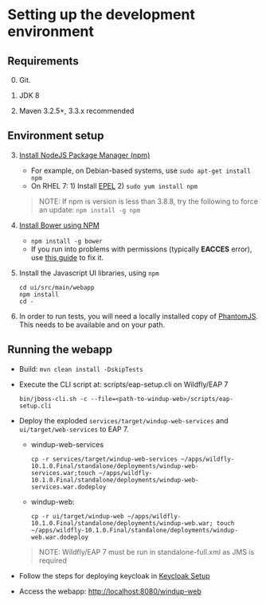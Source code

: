 
Setting up the development environment
======================================

Requirements
-------------

0. Git.

1. JDK 8

2. Maven 3.2.5+, 3.3.x recommended

Environment setup
-----------------

3. [Install NodeJS Package Manager (npm)](https://nodejs.org/en/download/package-manager/)
   * For example, on Debian-based systems, use `sudo apt-get install npm`
   * On RHEL 7: 1) Install [EPEL](https://fedoraproject.org/wiki/EPEL)  2) `sudo yum install npm`
   > NOTE: If npm is version is less than 3.8.8, try the following to force an update: `npm install -g npm`


3. [Install Bower using NPM](http://bower.io/#install-bower)
    * `npm install -g bower`
    * If you run into problems with permissions (typically **EACCES** error), use [this guide](https://docs.npmjs.com/getting-started/fixing-npm-permissions) 
      to fix it. 

4. Install the Javascript UI libraries, using `npm`
    ```
    cd ui/src/main/webapp
    npm install
    cd -
    ```

 5. In order to run tests, you will need a locally installed copy of [PhantomJS](http://phantomjs.org/). This needs to be available and on your path.

Running the webapp
------------------

- Build: `mvn clean install -DskipTests`
- Execute the CLI script at: scripts/eap-setup.cli on Wildfly/EAP 7

    `bin/jboss-cli.sh -c --file=<path-to-windup-web>/scripts/eap-setup.cli`

- Deploy the exploded `services/target/windup-web-services` and `ui/target/web-services` to EAP 7.

    - windup-web-services

        ```
        cp -r services/target/windup-web-services ~/apps/wildfly-10.1.0.Final/standalone/deployments/windup-web-services.war;touch ~/apps/wildfly-10.1.0.Final/standalone/deployments/windup-web-services.war.dodeploy
        ```

    - windup-web:

        ```
        cp -r ui/target/windup-web ~/apps/wildfly-10.1.0.Final/standalone/deployments/windup-web.war; touch ~/apps/wildfly-10.1.0.Final/standalone/deployments/windup-web.war.dodeploy
        ```

    > NOTE: Wildfly/EAP 7 must be run in standalone-full.xml as JMS is required
- Follow the steps for deploying keycloak in [Keycloak Setup](./KEYCLOAK-SETUP.md)
- Access the webapp: <http://localhost:8080/windup-web>
